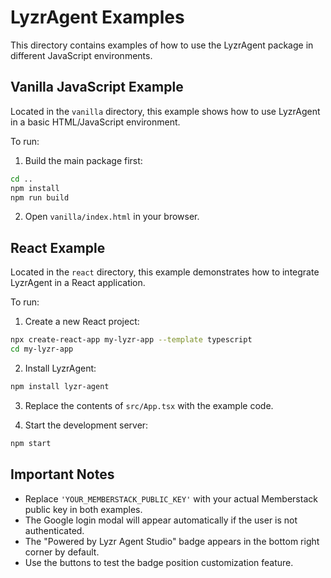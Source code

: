 # LyzrAgent Examples

This directory contains examples of how to use the LyzrAgent package in different JavaScript environments.

## Vanilla JavaScript Example

Located in the `vanilla` directory, this example shows how to use LyzrAgent in a basic HTML/JavaScript environment.

To run:
1. Build the main package first:
```bash
cd ..
npm install
npm run build
```

2. Open `vanilla/index.html` in your browser.

## React Example

Located in the `react` directory, this example demonstrates how to integrate LyzrAgent in a React application.

To run:
1. Create a new React project:
```bash
npx create-react-app my-lyzr-app --template typescript
cd my-lyzr-app
```

2. Install LyzrAgent:
```bash
npm install lyzr-agent
```

3. Replace the contents of `src/App.tsx` with the example code.

4. Start the development server:
```bash
npm start
```

## Important Notes

- Replace `'YOUR_MEMBERSTACK_PUBLIC_KEY'` with your actual Memberstack public key in both examples.
- The Google login modal will appear automatically if the user is not authenticated.
- The "Powered by Lyzr Agent Studio" badge appears in the bottom right corner by default.
- Use the buttons to test the badge position customization feature.
